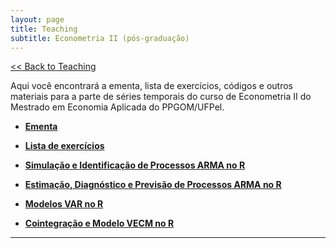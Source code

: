 ```yaml
---
layout: page
title: Teaching
subtitle: Econometria II (pós-graduação)
---
```


[<< Back to Teaching](/teaching)

Aqui você encontrará a ementa, lista de exercícios, códigos e outros materiais para a parte de séries temporais do curso de Econometria II do Mestrado em Economia Aplicada do PPGOM/UFPel.

- **[Ementa](/files/econometria2.pdf)**

- **[Lista de exercícios](/files/timeseries-lista.pdf)**

- **[Simulação e Identificação de Processos ARMA no R](/simulations-arma)**

- **[Estimação, Diagnóstico e Previsão de Processos ARMA no R](/estimations-arma)**

- **[Modelos VAR no R](/var)**

- **[Cointegração e Modelo VECM no R](/vecm)**

---